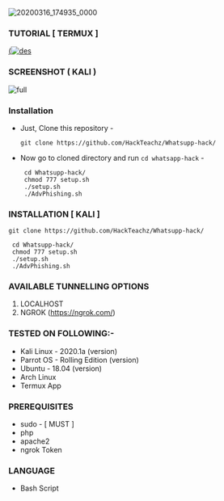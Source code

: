 
![20200316_174935_0000](https://user-images.githubusercontent.com/55870659/79133536-08bb1700-7d61-11ea-84a0-8e7fcbb70392.png)




### TUTORIAL [ TERMUX ]
[(![des](https://user-images.githubusercontent.com/55870659/79192397-73119d00-7ddd-11ea-865f-9128abe2fba9.jpg)](https://www.youtube.com/c/hackteachz)

### SCREENSHOT ( KALI )
![full](https://user-images.githubusercontent.com/55870659/79147250-a7f80280-7d91-11ea-894a-d7d685a6e8cb.png)


### Installation

- Just, Clone this repository -
  ```
  git clone https://github.com/HackTeachz/Whatsupp-hack/
  ```

- Now go to cloned directory and run `cd whatsapp-hack` -
  ```
   cd Whatsupp-hack/ 
   chmod 777 setup.sh
   ./setup.sh
   ./AdvPhishing.sh
  ```

### INSTALLATION [ KALI ]
  ```
  git clone https://github.com/HackTeachz/Whatsupp-hack/
  ```
  ```
   cd Whatsupp-hack/ 
   chmod 777 setup.sh
   ./setup.sh
   ./AdvPhishing.sh
  ```

### AVAILABLE TUNNELLING OPTIONS
1. LOCALHOST
2. NGROK (https://ngrok.com/)
### TESTED ON FOLLOWING:-
* Kali Linux - 2020.1a (version)
* Parrot OS - Rolling Edition (version)
* Ubuntu - 18.04 (version)
* Arch Linux
* Termux App
### PREREQUISITES
* sudo - [ MUST ]
* php
* apache2
* ngrok Token
### LANGUAGE 
* Bash Script

